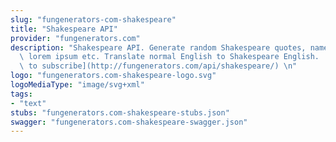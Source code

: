 ```yaml
---
slug: "fungenerators-com-shakespeare"
title: "Shakespeare API"
provider: "fungenerators.com"
description: "Shakespeare API. Generate random Shakespeare quotes, names, insults,\
  \ lorem ipsum etc. Translate normal English to Shakespeare English.  [Click here\
  \ to subscribe](http://fungenerators.com/api/shakespeare/) \n"
logo: "fungenerators.com-shakespeare-logo.svg"
logoMediaType: "image/svg+xml"
tags:
- "text"
stubs: "fungenerators.com-shakespeare-stubs.json"
swagger: "fungenerators.com-shakespeare-swagger.json"
---
```

